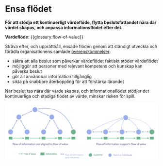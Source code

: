 # Ensa flödet

<summary>
<strong>För att stödja ett kontinuerligt värdeflöde, flytta beslutsfattandet nära där värdet skapas, och anpassa informationsflödet efter det.</strong>
</summary>

**Värdeflöde:** {{glossary:flow-of-value}}

Sträva efter, och upprätthåll, ensade flöden genom att ständigt utveckla och förädla organisationens samlade [överenskommelser](glossary:agreement):

- säkra att alla beslut som påverkar värdeflödet faktiskt stöder värdeflödet
- möjliggör att personer med relevant kompetens och kunskap kan påverka beslut
- gör all användbar information tillgänglig
- sikta på snabbare återkoppling för att förstärka lärandet

När beslut tas nära där värde skapas, och informationsflödet stödjer det kontinuerliga och stadiga flödet av värde, minskar risken för spill.

![Ensa informationsflödet för att stödja värdeflödet](img/workflow-and-value/align-flow.png)